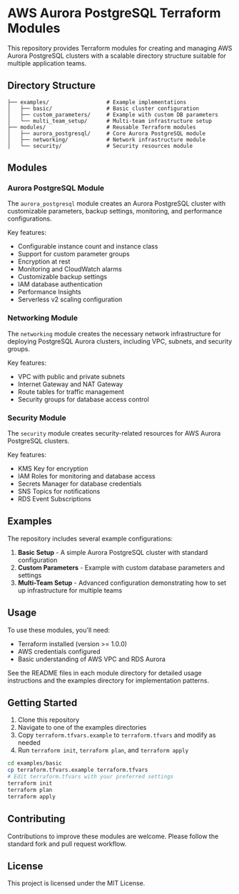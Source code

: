 # AWS Aurora PostgreSQL Terraform Modules

This repository provides Terraform modules for creating and managing AWS Aurora PostgreSQL clusters with a scalable directory structure suitable for multiple application teams.

## Directory Structure

```
├── examples/                  # Example implementations
│   ├── basic/                 # Basic cluster configuration
│   ├── custom_parameters/     # Example with custom DB parameters
│   └── multi_team_setup/      # Multi-team infrastructure setup
├── modules/                   # Reusable Terraform modules
│   ├── aurora_postgresql/     # Core Aurora PostgreSQL module
│   ├── networking/            # Network infrastructure module
│   └── security/              # Security resources module
```

## Modules

### Aurora PostgreSQL Module

The `aurora_postgresql` module creates an Aurora PostgreSQL cluster with customizable parameters, backup settings, monitoring, and performance configurations.

Key features:
- Configurable instance count and instance class
- Support for custom parameter groups
- Encryption at rest
- Monitoring and CloudWatch alarms
- Customizable backup settings
- IAM database authentication
- Performance Insights
- Serverless v2 scaling configuration

### Networking Module

The `networking` module creates the necessary network infrastructure for deploying PostgreSQL Aurora clusters, including VPC, subnets, and security groups.

Key features:
- VPC with public and private subnets
- Internet Gateway and NAT Gateway
- Route tables for traffic management
- Security groups for database access control

### Security Module

The `security` module creates security-related resources for AWS Aurora PostgreSQL clusters.

Key features:
- KMS Key for encryption
- IAM Roles for monitoring and database access
- Secrets Manager for database credentials
- SNS Topics for notifications
- RDS Event Subscriptions

## Examples

The repository includes several example configurations:

1. **Basic Setup** - A simple Aurora PostgreSQL cluster with standard configuration
2. **Custom Parameters** - Example with custom database parameters and settings
3. **Multi-Team Setup** - Advanced configuration demonstrating how to set up infrastructure for multiple teams

## Usage

To use these modules, you'll need:
- Terraform installed (version >= 1.0.0)
- AWS credentials configured
- Basic understanding of AWS VPC and RDS Aurora

See the README files in each module directory for detailed usage instructions and the examples directory for implementation patterns.

## Getting Started

1. Clone this repository
2. Navigate to one of the examples directories
3. Copy `terraform.tfvars.example` to `terraform.tfvars` and modify as needed
4. Run `terraform init`, `terraform plan`, and `terraform apply`

```bash
cd examples/basic
cp terraform.tfvars.example terraform.tfvars
# Edit terraform.tfvars with your preferred settings
terraform init
terraform plan
terraform apply
```

## Contributing

Contributions to improve these modules are welcome. Please follow the standard fork and pull request workflow.

## License

This project is licensed under the MIT License.
